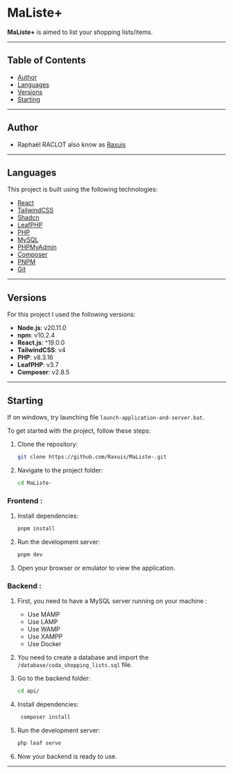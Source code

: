 # MaListe+

**MaListe+** is aimed to list your shopping lists/items.

---

## Table of Contents

- [Author](#author)
- [Languages](#languages)
- [Versions](#versions)
- [Starting](#starting)

---

## Author

- Raphaël RACLOT also know as [Raxuis](https://github.com/Raxuis)

---

## Languages

This project is built using the following technologies:

- [React](https://react.dev/)
- [TailwindCSS](https://tailwindcss.com/)
- [Shadcn](https://ui.shadcn.com/)
- [LeafPHP](https://leafphp.dev/)
- [PHP](https://php.net/)
- [MySQL](https://www.mysql.com/)
- [PHPMyAdmin](https://www.phpmyadmin.net/)
- [Composer](https://getcomposer.org/)
- [PNPM](https://pnpm.io/)
- [Git](https://git-scm.com/)

---

## Versions

For this project I used the following versions:

- **Node.js**: v20.11.0
- **npm**: v10.2.4
- **React.js**: ^19.0.0
- **TailwindCSS**: v4
- **PHP**: v8.3.16
- **LeafPHP**: v3.7
- **Composer**: v2.8.5

---

## Starting

If on windows, try launching file `launch-application-and-server.bat`. 

To get started with the project, follow these steps:

1. Clone the repository:
   ```bash
   git clone https://github.com/Raxuis/MaListe-.git
   ```

2. Navigate to the project folder:
   ```bash
   cd MaListe-
   ```

### Frontend :

1. Install dependencies:
   ```bash
   pnpm install
   ```

2. Run the development server:
   ```bash
   pnpm dev
   ```

3. Open your browser or emulator to view the application.

### Backend :

1. First, you need to have a MySQL server running on your machine :
    - Use MAMP
    - Use LAMP
    - Use WAMP
    - Use XAMPP
    - Use Docker

2. You need to create a database and import the `/database/coda_shopping_lists.sql` file.

3. Go to the backend folder:
   ```bash
   cd api/
   ```
4. Install dependencies:
   ```bash
    composer install
    ```
5. Run the development server:
   ```bash
   php leaf serve
   ```
6. Now your backend is ready to use.

---
